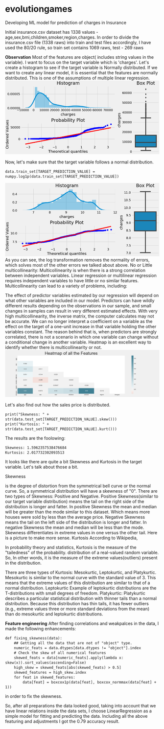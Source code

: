 # evolutiongames
Developing ML model for prediction of charges in Insurance

Initial insurance.csv dataset has 1338 values - age,sex,bmi,children,smoker,region,charges.
In order to divide the insurance.csv file (1338 raws) into train and test files accordingly, I have used the 80/20 rule, so train set contains 1069 raws, test - 269 raws

**Observation**
Most of the features are object( includes string values in the variable).
I want to focus on the target variable which is 'charges'. Let's create a histogram to see if the target variable is Normally distributed.
If we want to create any linear model, it is essential that the features are normally distributed. This is one of the assumptions of multiple linear regression.
![Distribution of the charges](images/distribution.png "Distribution before")

Now, let's make sure that the target variable follows a normal distribution.
```
data.train_set[TARGET_PREDICTION_VALUE] = numpy.log1p(data.train_set[TARGET_PREDICTION_VALUE])
```
![Distribution of the charges after transformation](images/normal_distribution.png "Distribution after")
As you can see, the log transformation removes the normality of errors, which solves most of the other errors we talked about above. 
No or Little multicollinearity: Multicollinearity is when there is a strong correlation between independent variables. Linear regression or multilinear regression requires independent variables to have little or no similar features. Multicollinearity can lead to a variety of problems, including:

The effect of predictor variables estimated by our regression will depend on what other variables are included in our model.
Predictors can have wildly different results depending on the observations in our sample, and small changes in samples can result in very different estimated effects.
With very high multicollinearity, the inverse matrix, the computer calculates may not be accurate.
We can no longer interpret a coefficient on a variable as the effect on the target of a one-unit increase in that variable holding the other variables constant. The reason behind that is, when predictors are strongly correlated, there is not a scenario in which one variable can change without a conditional change in another variable.
Heatmap is an excellent way to identify whether there is multicollinearity or not.
![All correlations map](images/All_Features_Correllations.png "Heatmap of correlations")

Let's also find out how the sales price is distributed.
```
print("Skewness: " + str(data.test_set[TARGET_PREDICTION_VALUE].skew()))
print("Kurtosis: " + str(data.test_set[TARGET_PREDICTION_VALUE].kurt()))
```
The results are the foolowing:
```
Skewness: 1.5962357538476684
Kurtosis: 2.017732302093513
```
It looks like there are quite a bit Skewness and Kurtosis in the target variable. Let's talk about those a bit.

Skewness

is the degree of distortion from the symmetrical bell curve or the normal curve.
So, a symmetrical distribution will have a skewness of "0".
There are two types of Skewness: Positive and Negative.
Positive Skewness(similar to our target variable distribution) means the tail on the right side of the distribution is longer and fatter.
In positive Skewness the mean and median will be greater than the mode similar to this dataset. Which means more houses were sold by less than the average price.
Negative Skewness means the tail on the left side of the distribution is longer and fatter.
In negative Skewness the mean and median will be less than the mode.
Skewness differentiates in extreme values in one versus the other tail.
Here is a picture to make more sense.
Kurtosis According to Wikipedia,

In probability theory and statistics, Kurtosis is the measure of the "tailedness" of the probability. distribution of a real-valued random variable. So, In other words, it is the measure of the extreme values(outliers) present in the distribution.

There are three types of Kurtosis: Mesokurtic, Leptokurtic, and Platykurtic.
Mesokurtic is similar to the normal curve with the standard value of 3. This means that the extreme values of this distribution are similar to that of a normal distribution.
Leptokurtic Example of leptokurtic distributions are the T-distributions with small degrees of freedom.
Platykurtic: Platykurtic describes a particular statistical distribution with thinner tails than a normal distribution. Because this distribution has thin tails, it has fewer outliers (e.g., extreme values three or more standard deviations from the mean) than do mesokurtic and leptokurtic distributions.

**Feature engineering**
After finding correlations and weakpalces in the data, I made the following enhancements:
```
def fixing_skewness(data):
    ## Getting all the data that are not of "object" type.
    numeric_feats = data.dtypes[data.dtypes != "object"].index
    # Check the skew of all numerical features
    skewed_feats = data[numeric_feats].apply(lambda x: skew(x)).sort_values(ascending=False)
    high_skew = skewed_feats[abs(skewed_feats) > 0.5]
    skewed_features = high_skew.index
    for feat in skewed_features:
        data[feat] = boxcox1p(data[feat], boxcox_normmax(data[feat] + 1))
```
in order to fix the skewness.

So, after all preparations the data looked good, taking into account that we have linear relations inside the data sets, I choose LinearRegression as a simple model for fitting and predicting the data.
Including all the above featuring and adjustments I got the 0.79 accuracy result.

